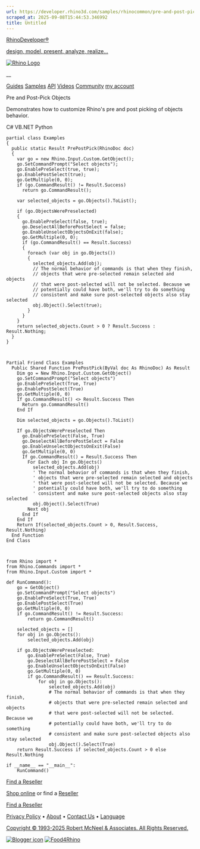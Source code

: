 ```yaml
---
url: https://developer.rhino3d.com/samples/rhinocommon/pre-and-post-pick-objects/
scraped_at: 2025-09-08T15:44:53.346992
title: Untitled
---
```


[RhinoDeveloper®](/)

[design, model, present, analyze, realize...](/)

[![Rhino Logo](https://developer.rhino3d.com/images/rhinodevlogo.png)](/)

__

[Guides](https://developer.rhino3d.com/guides)
[Samples](https://developer.rhino3d.com/samples)
[API](https://developer.rhino3d.com/api)
[Videos](https://developer.rhino3d.com/videos)
[Community](https://discourse.mcneel.com/c/rhino-developer) [my account
](https://www.rhino3d.com/my-account/ "Manage your account, licenses, and
teams")

Pre and Post-Pick Objects

Demonstrates how to customize Rhino's pre and post picking of objects
behavior.

C# VB.NET Python

    
    
    partial class Examples
    {
      public static Result PrePostPick(RhinoDoc doc)
      {
        var go = new Rhino.Input.Custom.GetObject();
        go.SetCommandPrompt("Select objects");
        go.EnablePreSelect(true, true);
        go.EnablePostSelect(true);
        go.GetMultiple(0, 0);
        if (go.CommandResult() != Result.Success)
          return go.CommandResult();
    
        var selected_objects = go.Objects().ToList();
    
        if (go.ObjectsWerePreselected)
        {
          go.EnablePreSelect(false, true);
          go.DeselectAllBeforePostSelect = false;
          go.EnableUnselectObjectsOnExit(false);
          go.GetMultiple(0, 0);
          if (go.CommandResult() == Result.Success)
          {
            foreach (var obj in go.Objects())
            {
              selected_objects.Add(obj);
              // The normal behavior of commands is that when they finish,
              // objects that were pre-selected remain selected and objects
              // that were post-selected will not be selected. Because we
              // potentially could have both, we'll try to do something
              // consistent and make sure post-selected objects also stay selected
              obj.Object().Select(true);
            }
          }
        }
        return selected_objects.Count > 0 ? Result.Success : Result.Nothing;
      }
    }
    
    
    
    Partial Friend Class Examples
      Public Shared Function PrePostPick(ByVal doc As RhinoDoc) As Result
    	Dim go = New Rhino.Input.Custom.GetObject()
    	go.SetCommandPrompt("Select objects")
    	go.EnablePreSelect(True, True)
    	go.EnablePostSelect(True)
    	go.GetMultiple(0, 0)
    	If go.CommandResult() <> Result.Success Then
    	  Return go.CommandResult()
    	End If
    
    	Dim selected_objects = go.Objects().ToList()
    
    	If go.ObjectsWerePreselected Then
    	  go.EnablePreSelect(False, True)
    	  go.DeselectAllBeforePostSelect = False
    	  go.EnableUnselectObjectsOnExit(False)
    	  go.GetMultiple(0, 0)
    	  If go.CommandResult() = Result.Success Then
    		For Each obj In go.Objects()
    		  selected_objects.Add(obj)
    		  ' The normal behavior of commands is that when they finish,
    		  ' objects that were pre-selected remain selected and objects
    		  ' that were post-selected will not be selected. Because we
    		  ' potentially could have both, we'll try to do something
    		  ' consistent and make sure post-selected objects also stay selected
    		  obj.Object().Select(True)
    		Next obj
    	  End If
    	End If
    	Return If(selected_objects.Count > 0, Result.Success, Result.Nothing)
      End Function
    End Class
    
    
    
    from Rhino import *
    from Rhino.Commands import *
    from Rhino.Input.Custom import *
    
    def RunCommand():
        go = GetObject()
        go.SetCommandPrompt("Select objects")
        go.EnablePreSelect(True, True)
        go.EnablePostSelect(True)
        go.GetMultiple(0, 0)
        if go.CommandResult() != Result.Success:
            return go.CommandResult()
    
        selected_objects = []
        for obj in go.Objects():
            selected_objects.Add(obj)
    
        if go.ObjectsWerePreselected:
            go.EnablePreSelect(False, True)
            go.DeselectAllBeforePostSelect = False
            go.EnableUnselectObjectsOnExit(False)
            go.GetMultiple(0, 0)
            if go.CommandResult() == Result.Success:
                for obj in go.Objects():
                    selected_objects.Add(obj)
                    # The normal behavior of commands is that when they finish,
                    # objects that were pre-selected remain selected and objects
                    # that were post-selected will not be selected. Because we
                    # potentially could have both, we'll try to do something
                    # consistent and make sure post-selected objects also stay selected
                    obj.Object().Select(True)
        return Result.Success if selected_objects.Count > 0 else Result.Nothing
    
    if __name__ == "__main__":
        RunCommand()
    

  

[Find a Reseller](https://www.rhino3d.com/sales)

[Shop online](https://www.rhino3d.com/store) or find a
[Reseller](https://www.rhino3d.com/sales)

[Find a Reseller](https://www.rhino3d.com/sales)

[Privacy Policy](https://www.rhino3d.com/privacy) •
[About](https://www.rhino3d.com/mcneel/about) • [Contact
Us](https://www.rhino3d.com/mcneel/contact) • [
Language](https://www.rhino3d.com/language "Change to a different region or
language")

[Copyright © 1993-2025 Robert McNeel & Associates. All Rights
Reserved.](https://www.rhino3d.com/mcneel/about)

[](https://www.facebook.com/McNeelRhinoceros/)
[](https://twitter.com/bobmcneel) [](https://www.linkedin.com/groups/75313/)
[](https://www.youtube.com/user/RhinoGuide/videos) [](https://vimeo.com/rhino)
[![Blogger
icon](https://developer.rhino3d.com/images/blogger.svg)](http://blog.rhino3d.com/)
[![Food4Rhino](https://developer.rhino3d.com/images/f4r_icon_01.svg)](https://www.food4rhino.com)

